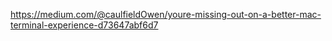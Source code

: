 




https://medium.com/@caulfieldOwen/youre-missing-out-on-a-better-mac-terminal-experience-d73647abf6d7